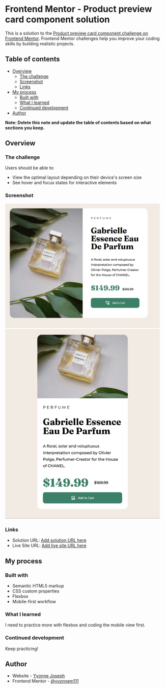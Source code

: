 # Frontend Mentor - Product preview card component solution

This is a solution to the [Product preview card component challenge on Frontend Mentor](https://www.frontendmentor.io/challenges/product-preview-card-component-GO7UmttRfa). Frontend Mentor challenges help you improve your coding skills by building realistic projects. 

## Table of contents

- [Overview](#overview)
  - [The challenge](#the-challenge)
  - [Screenshot](#screenshot)
  - [Links](#links)
- [My process](#my-process)
  - [Built with](#built-with)
  - [What I learned](#what-i-learned)
  - [Continued development](#continued-development)
- [Author](#author)


**Note: Delete this note and update the table of contents based on what sections you keep.**

## Overview

### The challenge

Users should be able to:

- View the optimal layout depending on their device's screen size
- See hover and focus states for interactive elements

### Screenshot

![](./Screenshot.png)
![](./Screenshot2.png)

### Links

- Solution URL: [Add solution URL here](https://github.com/yvonnem111/product-preview-card-component-main)
- Live Site URL: [Add live site URL here](https://htmlpreview.github.io/?https://github.com/yvonnem111/product-preview-card-component-main/blob/main/index.html)

## My process

### Built with

- Semantic HTML5 markup
- CSS custom properties
- Flexbox
- Mobile-first workflow


### What I learned

I need to practice more with flexbox and coding the mobile view first. 


### Continued development

Keep practicing!


## Author

- Website - [Yvonne Joseph](https://www.yvonnejoseph.com)
- Frontend Mentor - [@yvonnem111](https://www.frontendmentor.io/profile/yvonnem111)


